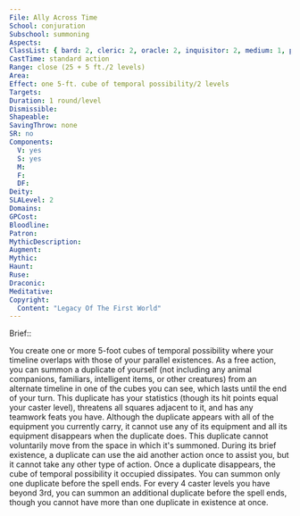 ```yaml
---
File: Ally Across Time
School: conjuration
Subschool: summoning
Aspects: 
ClassList: { bard: 2, cleric: 2, oracle: 2, inquisitor: 2, medium: 1, psychic: 2, ranger: 1, sorcerer: 2, wizard: 2 }
CastTime: standard action
Range: close (25 + 5 ft./2 levels)
Area: 
Effect: one 5-ft. cube of temporal possibility/2 levels
Targets: 
Duration: 1 round/level
Dismissible: 
Shapeable: 
SavingThrow: none
SR: no
Components:
  V: yes
  S: yes
  M: 
  F: 
  DF: 
Deity: 
SLALevel: 2
Domains: 
GPCost: 
Bloodline: 
Patron: 
MythicDescription: 
Augment: 
Mythic: 
Haunt: 
Ruse: 
Draconic: 
Meditative: 
Copyright:
  Content: "Legacy Of The First World"
---
```

Brief:: 

You create one or more 5-foot cubes of temporal possibility where your timeline overlaps with those of your parallel existences. As a free action, you can summon a duplicate of yourself (not including any animal companions, familiars, intelligent items, or other creatures) from an alternate timeline in one of the cubes you can see, which lasts until the end of your turn. This duplicate has your statistics (though its hit points equal your caster level), threatens all squares adjacent to it, and has any teamwork feats you have. Although the duplicate appears with all of the equipment you currently carry, it cannot use any of its equipment and all its equipment disappears when the duplicate does. This duplicate cannot voluntarily move from the space in which it's summoned. During its brief existence, a duplicate can use the aid another action once to assist you, but it cannot take any other type of action. Once a duplicate disappears, the cube of temporal possibility it occupied dissipates.  You can summon only one duplicate before the spell ends. For every 4 caster levels you have beyond 3rd, you can summon an additional duplicate before the spell ends, though you cannot have more than one duplicate in existence at once.

